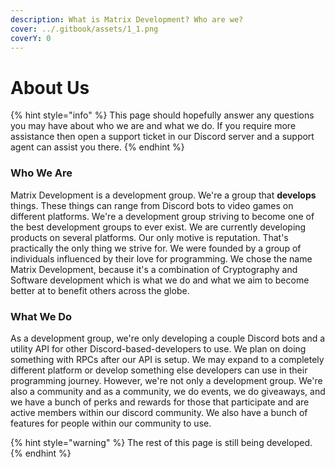 ```yaml
---
description: What is Matrix Development? Who are we?
cover: ../.gitbook/assets/1_1.png
coverY: 0
---
```


# About Us

{% hint style="info" %}
This page should hopefully answer any questions you may have about who we are and what we do. If you require more assistance then open a support ticket in our Discord server and a support agent can assist you there.
{% endhint %}

### Who We Are

Matrix Development is a development group. We're a group that **develops** things. These things can range from Discord bots to video games on different platforms. We're a development group striving to become one of the best development groups to ever exist. We are currently developing products on several platforms. Our only motive is reputation. That's practically the only thing we strive for. We were founded by a group of individuals influenced by their love for programming. We chose the name Matrix Development, because it's a combination of Cryptography and Software development which is what we do and what we aim to become better at to benefit others across the globe.

### What We Do

As a development group, we're only developing a couple Discord bots and a utility API for other Discord-based-developers to use. We plan on doing something with RPCs after our API is setup. We may expand to a completely different platform or develop something else developers can use in their programming journey. However, we're not only a development group. We're also a community and as a community, we do events, we do giveaways, and we have a bunch of perks and rewards for those that participate and are active members within our discord community. We also have a bunch of features for people within our community to use.

{% hint style="warning" %}
The rest of this page is still being developed.
{% endhint %}
